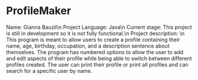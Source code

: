 # ProfileMaker
Name: Gianna Bauzil\n
Project Language: Java\n
Current stage: This project is still in development so it is not fully functional.\n 
Project description: \n
This program is meant to allow users to create a profile containing their name, age, birthday, occupation, and a description sentence about themselves. The program has numbered options to allow the user to add and edit aspects of their profile while being able to switch between different profiles created. The user can print their profile or print all profiles and can search for a specific user by name. 

